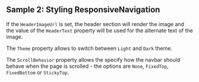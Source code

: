 ## Sample 2: Styling ResponsiveNavigation

If the `HeaderImageUrl` is set, the header section will render the image and the value of the `HeaderText` property will be used for the alternate text of the image.

The `Theme` property allows to switch between `Light` and `Dark` theme.

The `ScrollBehavior` property allows the specify how the navbar should behave when the page is scrolled - the options are `None`, `FixedTop`, `FixedBottom` or `StickyTop`.
